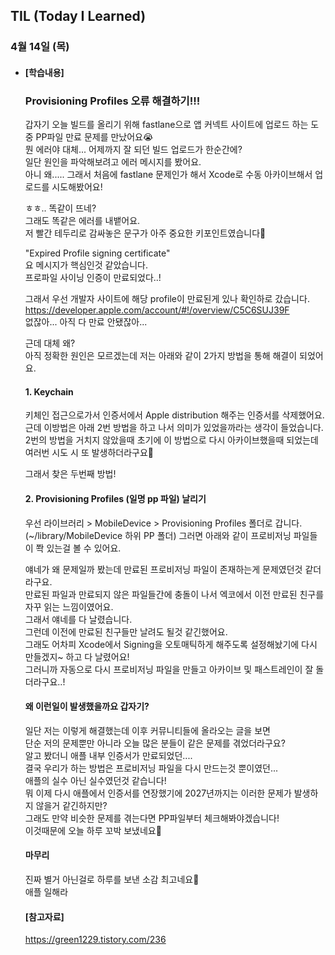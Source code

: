 ## TIL (Today I Learned)

### 4월 14일 (목)   

- #### [학습내용]    
  ### Provisioning Profiles 오류 해결하기!!!             
  
  갑자기 오늘 빌드를 올리기 위해 fastlane으로 앱 커넥트 사이트에 업로드 하는 도중 PP파일 만료 문제를 만났어요😭   
  뭔 에러야 대체...
  어제까지 잘 되던 빌드 업로드가 한순간에?   
  일단 원인을 파악해보려고 에러 메시지를 봤어요.   
  아니 왜..... 그래서 처음에 fastlane 문제인가 해서 Xcode로 수동 아카이브해서 업로드를 시도해봤어요!   

  ㅎㅎ.. 똑같이 뜨네?   
  그래도 똑같은 에러를 내뱉어요.   
  저 빨간 테두리로 감싸놓은 문구가 아주 중요한 키포인트였습니다🤯   

  "Expired Profile signing certificate"   
  요 메시지가 핵심인것 같았습니다.   
  프로파일 사이닝 인증이 만료되었다..!   

  그래서 우선 개발자 사이트에 해당 profile이 만료된게 있나 확인하로 갔습니다.   
  https://developer.apple.com/account/#!/overview/C5C6SUJ39F     
  없잖아... 아직 다 만료 안됐잖아...   

  근데 대체 왜?   
  아직 정확한 원인은 모르겠는데 저는 아래와 같이 2가지 방법을 통해 해결이 되었어요.  

  #### 1. Keychain   
  키체인 접근으로가서 인증서에서 Apple distribution 해주는 인증서를 삭제했어요.   
  근데 이방법은 아래 2번 방법을 하고 나서 의미가 있었을까라는 생각이 들었습니다.   
  2번의 방법을 거치지 않았을때 초기에 이 방법으로 다시 아카이브했을때 되었는데 여러번 시도 시 또 발생하더라구요🥲   

  그래서 찾은 두번째 방법!   

  #### 2. Provisioning Profiles (일명 pp 파일) 날리기   

  우선 라이브러리 > MobileDevice > Provisioning Profiles 폴더로 갑니다. (~/library/MobileDevice 하위 PP 폴더) 그러면 아래와 같이 프로비저닝 파일들이 쫙 있는걸 볼 수 있어요.   

  얘네가 왜 문제일까 봤는데 만료된 프로비저닝 파일이 존재하는게 문제였던것 같더라구요.   
  만료된 파일과 만료되지 않은 파일들간에 충돌이 나서 엑코에서 이전 만료된 친구를 자꾸 읽는 느낌이였어요.   
  그래서 얘네를 다 날렸습니다.   
  그런데 이전에 만료된 친구들만 날려도 될것 같긴했어요.   
  그래도 어차피 Xcode에서 Signing을 오토매틱하게 해주도록 설정해놨기에 다시 만들겠지~ 하고 다 날렸어요!   
  그러니까 자동으로 다시 프로비저닝 파일을 만들고 아카이브 및 패스트레인이 잘 돌더라구요..!   

  #### 왜 이런일이 발생했을까요 갑자기?   

  일단 저는 이렇게 해결했는데 이후 커뮤니티들에 올라오는 글을 보면   
  단순 저의 문제뿐만 아니라 오늘 많은 분들이 같은 문제를 겪었더라구요?   
  알고 봤더니 애플 내부 인증서가 만료되었던....   
  결국 우리가 하는 방법은 프로비저닝 파일을 다시 만드는것 뿐이였던...   
  애플의 실수 아닌 실수였던것 같습니다!   
  뭐 이제 다시 애플에서 인증서를 연장했기에 2027년까지는 이러한 문제가 발생하지 않을거 같긴하지만?   
  그래도 만약 비슷한 문제를 겪는다면 PP파일부터 체크해봐야겠습니다!   
  이것때문에 오늘 하루 꼬박 보냈네요🥲   

  #### 마무리   

  진짜 별거 아닌걸로 하루를 보낸 소감 최고네요🤪   
  애플 일해라   
  
  #### [참고자료]   
  https://green1229.tistory.com/236   

